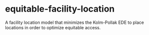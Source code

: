 # equitable-facility-location
A facility location model that minimizes the Kolm-Pollak EDE to place locations in order to optimize equitable access.
